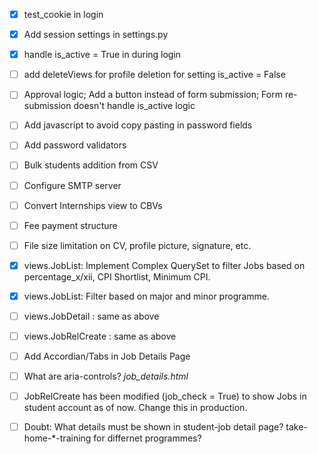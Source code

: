 - [x] test_cookie in login
- [x] Add session settings in settings.py
- [x] handle is_active = True in during login 
- [ ] add deleteViews for profile deletion for setting is_active = False
- [ ] Approval logic; Add a button instead of form submission; Form re-submission doesn't 
handle is_active logic
- [ ] Add javascript to avoid copy pasting in password fields
- [ ] Add password validators
- [ ] Bulk students addition from CSV
- [ ] Configure SMTP server
- [ ] Convert Internships view to CBVs
- [ ] Fee payment structure
- [ ] File size limitation on CV, profile picture, signature, etc.
- [x] views.JobList: Implement Complex QuerySet to filter Jobs based on percentage_x/xii, 
CPI Shortlist, Minimum CPI.
- [x] views.JobList: Filter based on major and minor programme.
- [ ] views.JobDetail : same as above
- [ ] views.JobRelCreate : same as above
- [ ] Add Accordian/Tabs in Job Details Page
- [ ] What are aria-controls? *job_details.html*
- [ ] JobRelCreate has been modified (job_check = True) to show Jobs in student account as of
now. Change this in production.
- [ ] Doubt: What details must be shown in student-job detail page? take-home-*-training for
differnet programmes?

